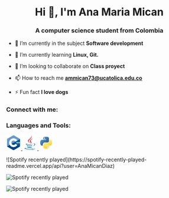 <h1 align="center">Hi 👋, I'm Ana Maria Mican</h1>
<h3 align="center">A computer science student from Colombia</h3>

- 🔭 I’m currently in the subject **Software development**

- 🌱 I’m currently learning **Linux, Git.**

- 👯 I’m looking to collaborate on **Class proyect**

- 📫 How to reach me **ammican73@ucatolica.edu.co**

- ⚡ Fun fact **I love dogs**

<h3 align="left">Connect with me:</h3>
<p align="left">
</p>

<h3 align="left">Languages and Tools:</h3>
<p align="left"> <a href="https://www.w3schools.com/cpp/" target="_blank" rel="noreferrer"> <img src="https://raw.githubusercontent.com/devicons/devicon/master/icons/cplusplus/cplusplus-original.svg" alt="cplusplus" width="40" height="40"/> </a> <a href="https://www.java.com" target="_blank" rel="noreferrer"> <img src="https://raw.githubusercontent.com/devicons/devicon/master/icons/java/java-original.svg" alt="java" width="40" height="40"/> </a> <a href="https://www.python.org" target="_blank" rel="noreferrer"> <img src="https://raw.githubusercontent.com/devicons/devicon/master/icons/python/python-original.svg" alt="python" width="40" height="40"/> </a> </p>
![Spotify recently played](https://spotify-recently-played-readme.vercel.app/api?user=AnaMicanDiaz)



![Spotify recently played](https://spotify-recently-played-readme.vercel.app/api?user=31t72qlhgr364fvw2taiax4g6ej4&width=600)

![Spotify recently played](https://spotify-recently-played-readme.vercel.app/api?user=31t72qlhgr364fvw2taiax4g6ej4&unique=true)
